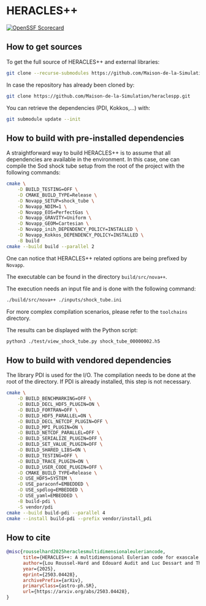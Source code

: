 <!--
SPDX-FileCopyrightText: 2025 The HERACLES++ development team, see COPYRIGHT.md file

SPDX-License-Identifier: MIT
-->

# HERACLES++

[![OpenSSF Scorecard](https://api.scorecard.dev/projects/github.com/Maison-de-la-Simulation/heraclespp/badge)](https://scorecard.dev/viewer/?uri=github.com/Maison-de-la-Simulation/heraclespp)

## How to get sources

To get the full source of HERACLES++ and external libraries:

```bash
git clone --recurse-submodules https://github.com/Maison-de-la-Simulation/heraclespp.git
```

In case the repository has already been cloned by:

```bash
git clone https://github.com/Maison-de-la-Simulation/heraclespp.git
```

You can retrieve the dependencies (PDI, Kokkos,...) with:

```bash
git submodule update --init
```

## How to build with pre-installed dependencies

A straightforward way to build HERACLES++ is to assume that all dependencies are available in the environment. In this case, one can compile the Sod shock tube setup from the root of the project with the following commands:

```bash
cmake \
    -D BUILD_TESTING=OFF \
    -D CMAKE_BUILD_TYPE=Release \
    -D Novapp_SETUP=shock_tube \
    -D Novapp_NDIM=1 \
    -D Novapp_EOS=PerfectGas \
    -D Novapp_GRAVITY=Uniform \
    -D Novapp_GEOM=Cartesian \
    -D Novapp_inih_DEPENDENCY_POLICY=INSTALLED \
    -D Novapp_Kokkos_DEPENDENCY_POLICY=INSTALLED \
    -B build
cmake --build build --parallel 2
```

One can notice that HERACLES++ related options are being prefixed by `Novapp`.

The executable can be found in the directory `build/src/nova++`.

The execution needs an input file and is done with the following command:

```bash
./build/src/nova++ ./inputs/shock_tube.ini
```

For more complex compilation scenarios, please refer to the `toolchains` directory.

The results can be displayed with the Python script:

```bash
python3 ./test/view_shock_tube.py shock_tube_00000002.h5
```

## How to build with vendored dependencies

The library PDI is used for the I/O. The compilation needs to be done at the root of the directory. If PDI is already installed, this step is not necessary.

```bash
cmake \
    -D BUILD_BENCHMARKING=OFF \
    -D BUILD_DECL_HDF5_PLUGIN=ON \
    -D BUILD_FORTRAN=OFF \
    -D BUILD_HDF5_PARALLEL=ON \
    -D BUILD_DECL_NETCDF_PLUGIN=OFF \
    -D BUILD_MPI_PLUGIN=ON \
    -D BUILD_NETCDF_PARALLEL=OFF \
    -D BUILD_SERIALIZE_PLUGIN=OFF \
    -D BUILD_SET_VALUE_PLUGIN=OFF \
    -D BUILD_SHARED_LIBS=ON \
    -D BUILD_TESTING=OFF \
    -D BUILD_TRACE_PLUGIN=ON \
    -D BUILD_USER_CODE_PLUGIN=OFF \
    -D CMAKE_BUILD_TYPE=Release \
    -D USE_HDF5=SYSTEM \
    -D USE_paraconf=EMBEDDED \
    -D USE_spdlog=EMBEDDED \
    -D USE_yaml=EMBEDDED \
    -B build-pdi \
    -S vendor/pdi
cmake --build build-pdi --parallel 4
cmake --install build-pdi --prefix vendor/install_pdi
```

## How to cite

```BibTex
@misc{rousselhard2025heraclesmultidimensionaleuleriancode,
      title={HERACLES++: A multidimensional Eulerian code for exascale computing},
      author={Lou Roussel-Hard and Edouard Audit and Luc Dessart and Thomas Padioleau and Yushan Wang},
      year={2025},
      eprint={2503.04428},
      archivePrefix={arXiv},
      primaryClass={astro-ph.SR},
      url={https://arxiv.org/abs/2503.04428},
}
```
